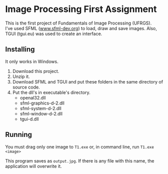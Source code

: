 # Image Processing First Assignment
This is the first project of Fundamentals of Image Processing (UFRGS).  
I've used SFML (www.sfml-dev.org) to load, draw and save images. Also, TGUI (tgui.eu) was used to create an interface.


## Installing
It only works in Windows.
1. Download this project.
2. Unzip it.
3. Download SFML and TGUI and put these folders in the same directory of source code.
4. Put the dll's in executable's directory.
    * openal32.dll
    * sfml-graphics-d-2.dll
    * sfml-system-d-2.dll
    * sfml-window-d-2.dll
    * tgui-d.dll
  
## Running
You must drag only one image to `T1.exe` or, in command line, run
`T1.exe <image>`

This program saves as `output.jpg`. If there is any file with this name, the application will overwrite it.
